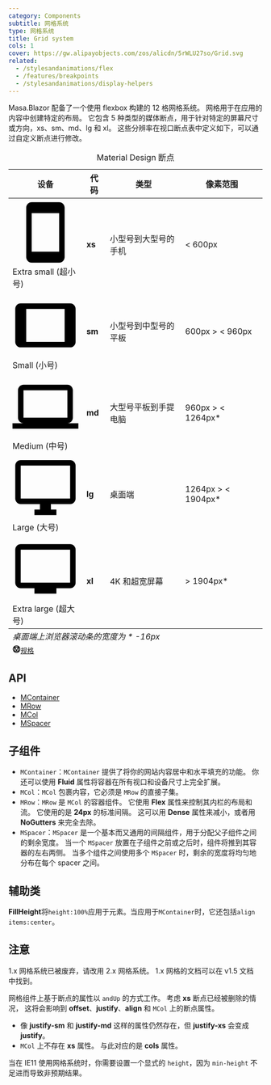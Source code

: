 ```yaml
---
category: Components
subtitle: 网格系统
type: 网格系统
title: Grid system
cols: 1
cover: https://gw.alipayobjects.com/zos/alicdn/5rWLU27so/Grid.svg
related:
  - /stylesandanimations/flex                      
  - /features/breakpoints
  - /stylesandanimations/display-helpers
---
```


Masa.Blazor 配备了一个使用 flexbox 构建的 12 格网格系统。 网格用于在应用的内容中创建特定的布局。 它包含 5 种类型的媒体断点，用于针对特定的屏幕尺寸或方向，xs、sm、md、lg 和 xl。 这些分辨率在视口断点表中定义如下，可以通过自定义断点进行修改。

<div
  class="overflow-hidden mb-12 overflow-hidden m-sheet m-sheet--outlined theme--light rounded"
>
  <div class="m-data-table theme--light">
    <div class="m-data-table__wrapper">
      <table>
        <caption class="pa-4">
          Material Design 断点
        </caption>
        <thead>
          <tr class="text-left">
            <th>设备</th>
            <th>代码</th>
            <th>类型</th>
            <th>像素范围</th>
          </tr>
        </thead>
        <tbody>
          <tr>
            <td>
              <span
                aria-hidden="true"
                class="m-icon notranslate m-icon--left theme--light"
                ><svg
                  xmlns="http://www.w3.org/2000/svg"
                  viewBox="0 0 24 24"
                  role="img"
                  aria-hidden="true"
                  class="m-icon__svg"
                >
                  <path
                    d="M17,19H7V5H17M17,1H7C5.89,1 5,1.89 5,3V21A2,2 0 0,0 7,23H17A2,2 0 0,0 19,21V3C19,1.89 18.1,1 17,1Z"
                  ></path></svg></span
              ><span>Extra small (超小号)</span>
            </td>
            <td><strong>xs</strong></td>
            <td>小型号到大型号的手机</td>
            <td>&lt; 600px</td>
          </tr>
          <tr>
            <td>
              <span
                aria-hidden="true"
                class="m-icon notranslate m-icon--left theme--light"
                ><svg
                  xmlns="http://www.w3.org/2000/svg"
                  viewBox="0 0 24 24"
                  role="img"
                  aria-hidden="true"
                  class="m-icon__svg"
                >
                  <path
                    d="M19,18H5V6H19M21,4H3C1.89,4 1,4.89 1,6V18A2,2 0 0,0 3,20H21A2,2 0 0,0 23,18V6C23,4.89 22.1,4 21,4Z"
                  ></path></svg></span
              ><span>Small (小号)</span>
            </td>
            <td><strong>sm</strong></td>
            <td>小型号到中型号的平板</td>
            <td>600px &gt; &lt; 960px</td>
          </tr>
          <tr>
            <td>
              <span
                aria-hidden="true"
                class="m-icon notranslate m-icon--left theme--light"
                ><svg
                  xmlns="http://www.w3.org/2000/svg"
                  viewBox="0 0 24 24"
                  role="img"
                  aria-hidden="true"
                  class="m-icon__svg"
                >
                  <path
                    d="M4,6H20V16H4M20,18A2,2 0 0,0 22,16V6C22,4.89 21.1,4 20,4H4C2.89,4 2,4.89 2,6V16A2,2 0 0,0 4,18H0V20H24V18H20Z"
                  ></path></svg></span
              ><span>Medium (中号)</span>
            </td>
            <td><strong>md</strong></td>
            <td>大型号平板到手提电脑</td>
            <td>960px &gt; &lt; 1264px*</td>
          </tr>
          <tr>
            <td>
              <span
                aria-hidden="true"
                class="m-icon notranslate m-icon--left theme--light"
                ><svg
                  xmlns="http://www.w3.org/2000/svg"
                  viewBox="0 0 24 24"
                  role="img"
                  aria-hidden="true"
                  class="m-icon__svg"
                >
                  <path
                    d="M21,16H3V4H21M21,2H3C1.89,2 1,2.89 1,4V16A2,2 0 0,0 3,18H10V20H8V22H16V20H14V18H21A2,2 0 0,0 23,16V4C23,2.89 22.1,2 21,2Z"
                  ></path></svg></span
              ><span>Large (大号)</span>
            </td>
            <td><strong>lg</strong></td>
            <td>桌面端</td>
            <td>1264px &gt; &lt; 1904px*</td>
          </tr>
          <tr>
            <td>
              <span
                aria-hidden="true"
                class="m-icon notranslate m-icon--left theme--light"
                ><svg
                  xmlns="http://www.w3.org/2000/svg"
                  viewBox="0 0 24 24"
                  role="img"
                  aria-hidden="true"
                  class="m-icon__svg"
                >
                  <path
                    d="M21,17H3V5H21M21,3H3A2,2 0 0,0 1,5V17A2,2 0 0,0 3,19H8V21H16V19H21A2,2 0 0,0 23,17V5A2,2 0 0,0 21,3Z"
                  ></path></svg></span
              ><span>Extra large (超大号)</span>
            </td>
            <td><strong>xl</strong></td>
            <td>4K 和超宽屏幕</td>
            <td>&gt; 1904px*</td>
          </tr>
        </tbody>
        <tfoot>
          <tr>
            <td colspan="4" class="text-caption text-center grey--text">
              <em>桌面端上浏览器滚动条的宽度为 * -16px </em>
            </td>
          </tr>
          <tr>
            <td colspan="4" class="text-right text--secondary">
              <small class="d-block mr-n1 mb-n6"
                ><a
                  href="https://material.io/design/layout/responsive-layout-grid.html"
                  rel="noopener noreferrer"
                  target="_blank"
                  class="text-decoration-none d-inline-flex align-center"
                  ><span
                    aria-hidden="true"
                    class="m-icon notranslate mr-1 theme--light"
                    style="
                      font-size: 16px;
                      height: 16px;
                      width: 16px;
                      color: inherit;
                    "
                    ><svg
                      xmlns="http://www.w3.org/2000/svg"
                      viewBox="0 0 24 24"
                      role="img"
                      aria-hidden="true"
                      class="m-icon__svg"
                      style="font-size: 16px; height: 16px; width: 16px"
                    >
                      <path
                        d="M21,12C21,9.97 20.33,8.09 19,6.38V17.63C20.33,15.97 21,14.09 21,12M17.63,19H6.38C7.06,19.55 7.95,20 9.05,20.41C10.14,20.8 11.13,21 12,21C12.88,21 13.86,20.8 14.95,20.41C16.05,20 16.94,19.55 17.63,19M11,17L7,9V17H11M17,9L13,17H17V9M12,14.53L15.75,7H8.25L12,14.53M17.63,5C15.97,3.67 14.09,3 12,3C9.91,3 8.03,3.67 6.38,5H17.63M5,17.63V6.38C3.67,8.09 3,9.97 3,12C3,14.09 3.67,15.97 5,17.63M23,12C23,15.03 21.94,17.63 19.78,19.78C17.63,21.94 15.03,23 12,23C8.97,23 6.38,21.94 4.22,19.78C2.06,17.63 1,15.03 1,12C1,8.97 2.06,6.38 4.22,4.22C6.38,2.06 8.97,1 12,1C15.03,1 17.63,2.06 19.78,4.22C21.94,6.38 23,8.97 23,12Z"
                      ></path></svg></span
                  ><span>规格</span></a
                ></small
              >
            </td>
          </tr>
        </tfoot>
      </table>
    </div>
  </div>
</div>

## API

- [MContainer](/api/MContainer)
- [MRow](/api/MRow)
- [MCol](/api/MCol)
- [MSpacer](/api/MSpacer)

## 子组件

- `MContainer`：`MContainer` 提供了将你的网站内容居中和水平填充的功能。 你还可以使用 **Fluid** 属性将容器在所有视口和设备尺寸上完全扩展。
- `MCol`：`MCol` 包裹内容，它必须是 `MRow` 的直接子集。
- `MRow`：`MRow` 是 `MCol` 的容器组件。 它使用 **Flex** 属性来控制其内栏的布局和流。 它使用的是 **24px** 的标准间隔。 这可以用 **Dense** 属性来减小，或者用 **NoGutters**
  来完全去除。
- `MSpacer`：`MSpacer` 是一个基本而又通用的间隔组件，用于分配父子组件之间的剩余宽度。 当一个 `MSpacer` 放置在子组件之前或之后时，组件将推到其容器的左右两侧。 当多个组件之间使用多个 `MSpacer` 时，剩余的宽度将均匀地分布在每个 spacer 之间。

## 辅助类

**FillHeight**将`height:100%`应用于元素。当应用于`MContainer`时，它还包括`align items:center`。

## 注意

<!--alert:info--> 
1.x 网格系统已被废弃，请改用 2.x 网格系统。 1.x 网格的文档可以在 v1.5 文档 中找到。
<!--alert:info--> 

<!--alert:info--> 
网格组件上基于断点的属性以 `andUp` 的方式工作。 考虑 **xs** 断点已经被删除的情况， 这将会影响到 **offset**、**justify**、**align** 和 `MCol` 上的断点属性。

- 像 **justify-sm** 和 **justify-md** 这样的属性仍然存在，但 **justify-xs** 会变成 **justify**。
- `MCol` 上不存在 **xs** 属性。 与此对应的是 **cols** 属性。
<!--alert:info--> 

<!--alert:info--> 
当在 IE11 使用网格系统时，你需要设置一个显式的 `height`，因为 `min-height` 不足进而导致非预期结果。
<!--alert:info--> 